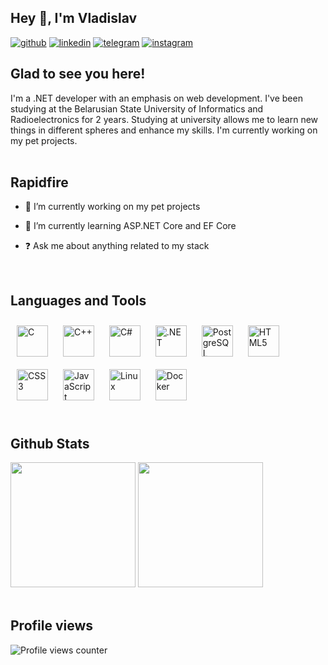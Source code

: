 ## Hey 👋, I'm Vladislav
<div>
  <a href="https://github.com/vlados1kin" target="_blank"><img src=https://img.shields.io/badge/github-%2324292e.svg?&style=for-the-badge&logo=github&logoColor=white alt=github /></a>
  <a href="https://linkedin.com/in/vladislav-lashkin-b8264926b" target="_blank"><img src=https://img.shields.io/badge/linkedin-%231E77B5.svg?&style=for-the-badge&logo=linkedin&logoColor=white alt=linkedin /></a>
  <a href="https://t.me/vlados1kin" target="_blank"><img src=https://img.shields.io/badge/telegram-2CA5E0?&style=for-the-badge&logo=telegram&logoColor=white alt=telegram /></a>
  <a href="https://instagram.com/vlados1kin" target="_blank"><img src=https://img.shields.io/badge/instagram-%23000000.svg?&style=for-the-badge&logo=instagram&logoColor=white alt=instagram /></a>
</div>


## Glad to see you here!  
I'm a .NET developer with an emphasis on web development. I've been studying at the Belarusian State University of Informatics and Radioelectronics for 2 years. Studying at university allows me to learn new things in different spheres and enhance my skills. I'm currently working on my pet projects.  
<br/>  


## Rapidfire  
- 🔭 I’m currently working on my pet projects

- 🌱 I’m currently learning ASP.NET Core and EF Core

- ❓ Ask me about anything related to my stack
<br/>  


## Languages and Tools  
<div>  
  <a href="https://www.cprogramming.com/" target="_blank"><img style="margin: 10px" src="https://profilinator.rishav.dev/skills-assets/c-original.svg" alt="C" height="50" /></a>  
  <a href="https://www.cplusplus.com/" target="_blank"><img style="margin: 10px" src="https://profilinator.rishav.dev/skills-assets/cplusplus-original.svg" alt="C++" height="50" /></a>  
  <a href="https://docs.microsoft.com/en-us/dotnet/csharp/" target="_blank"><img style="margin: 10px" src="https://profilinator.rishav.dev/skills-assets/csharp-original.svg" alt="C#" height="50" /></a>  
  <a href="https://dotnet.microsoft.com/download/dotnet-framework" target="_blank"><img style="margin: 10px" src="https://profilinator.rishav.dev/skills-assets/dot-net-original-wordmark.svg" alt=".NET" height="50" /></a>  
  <a href="https://www.postgresql.org/" target="_blank"><img style="margin: 10px" src="https://profilinator.rishav.dev/skills-assets/postgresql-original-wordmark.svg" alt="PostgreSQL" height="50" /></a>  
  <a href="https://en.wikipedia.org/wiki/HTML5" target="_blank"><img style="margin: 10px" src="https://profilinator.rishav.dev/skills-assets/html5-original-wordmark.svg" alt="HTML5" height="50" /></a>  
  <a href="https://www.w3schools.com/css/" target="_blank"><img style="margin: 10px" src="https://profilinator.rishav.dev/skills-assets/css3-original-wordmark.svg" alt="CSS3" height="50" /></a>  
  <a href="https://www.javascript.com/" target="_blank"><img style="margin: 10px" src="https://profilinator.rishav.dev/skills-assets/javascript-original.svg" alt="JavaScript" height="50" /></a>  
  <a href="https://www.linux.org/" target="_blank"><img style="margin: 10px" src="https://profilinator.rishav.dev/skills-assets/linux-original.svg" alt="Linux" height="50" /></a>  
  <a href="https://www.docker.com/" target="_blank"><img style="margin: 10px" src="https://profilinator.rishav.dev/skills-assets/docker-original-wordmark.svg" alt="Docker" height="50" /></a>  
</div>
<br/>  


## Github Stats
<div>
  <img src="https://github-readme-stats.vercel.app/api?username=vlados1kin&show_icons=true&count_private=true&hide_border=true" height="200px"/>
  <img src="https://github-readme-stats.vercel.app/api/top-langs/?username=vlados1kin&hide_border=true&layout=compact" height="200px"/>
</div>
<br/>  


## Profile views
![Profile views counter](https://komarev.com/ghpvc/?username=vlados1kin&&style=flat-square)  
<br/>  
